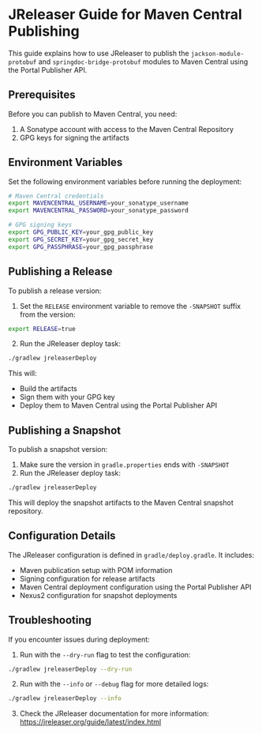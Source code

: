 # JReleaser Guide for Maven Central Publishing

This guide explains how to use JReleaser to publish the `jackson-module-protobuf` and `springdoc-bridge-protobuf` modules to Maven Central using the Portal Publisher API.

## Prerequisites

Before you can publish to Maven Central, you need:

1. A Sonatype account with access to the Maven Central Repository
2. GPG keys for signing the artifacts

## Environment Variables

Set the following environment variables before running the deployment:

```bash
# Maven Central credentials
export MAVENCENTRAL_USERNAME=your_sonatype_username
export MAVENCENTRAL_PASSWORD=your_sonatype_password

# GPG signing keys
export GPG_PUBLIC_KEY=your_gpg_public_key
export GPG_SECRET_KEY=your_gpg_secret_key
export GPG_PASSPHRASE=your_gpg_passphrase
```

## Publishing a Release

To publish a release version:

1. Set the `RELEASE` environment variable to remove the `-SNAPSHOT` suffix from the version:

```bash
export RELEASE=true
```

2. Run the JReleaser deploy task:

```bash
./gradlew jreleaserDeploy
```

This will:
- Build the artifacts
- Sign them with your GPG key
- Deploy them to Maven Central using the Portal Publisher API

## Publishing a Snapshot

To publish a snapshot version:

1. Make sure the version in `gradle.properties` ends with `-SNAPSHOT`
2. Run the JReleaser deploy task:

```bash
./gradlew jreleaserDeploy
```

This will deploy the snapshot artifacts to the Maven Central snapshot repository.

## Configuration Details

The JReleaser configuration is defined in `gradle/deploy.gradle`. It includes:

- Maven publication setup with POM information
- Signing configuration for release artifacts
- Maven Central deployment configuration using the Portal Publisher API
- Nexus2 configuration for snapshot deployments

## Troubleshooting

If you encounter issues during deployment:

1. Run with the `--dry-run` flag to test the configuration:

```bash
./gradlew jreleaserDeploy --dry-run
```

2. Run with the `--info` or `--debug` flag for more detailed logs:

```bash
./gradlew jreleaserDeploy --info
```

3. Check the JReleaser documentation for more information: https://jreleaser.org/guide/latest/index.html
